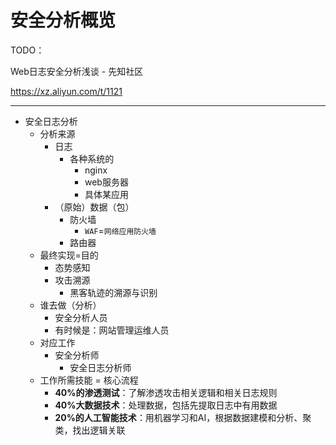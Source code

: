 # 安全分析概览

TODO：

Web日志安全分析浅谈 - 先知社区

https://xz.aliyun.com/t/1121

---

* 安全日志分析
  * 分析来源
    * 日志
      * 各种系统的
        * nginx
        * web服务器
        * 具体某应用
    * （原始）数据（包）
      * 防火墙
        * `WAF`=`网络应用防火墙`
      * 路由器
  * 最终实现=目的
    * 态势感知
    * 攻击溯源
      * 黑客轨迹的溯源与识别
  * 谁去做（分析）
    * 安全分析人员
    * 有时候是：网站管理运维人员
  * 对应工作
    * 安全分析师
      * 安全日志分析师
  * 工作所需技能 = 核心流程
    * **40%的渗透测试**：了解渗透攻击相关逻辑和相关日志规则
    * **40%大数据技术**：处理数据，包括先提取日志中有用数据
    * **20%的人工智能技术**：用机器学习和AI，根据数据建模和分析、聚类，找出逻辑关联
